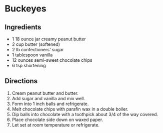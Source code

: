 # Buckeyes
## Ingredients 
- 1 18 ounce jar creamy peanut butter 
- 2 cup butter (softened)
- 2 lb confectioners' sugar
- 1 tablespoon vanilla 
- 12 ounces semi-sweet chocolate chips
- 6 tsp shortening
## Directions
1. Cream peanut butter and butter.
2. Add sugar and vanilla and mix well.
3. Form into 1 inch balls and refrigerate.
4. Melt chocolate chips with parafin wax in a double boiler.
5. Dip balls into chocolate with a toothpick about 3/4 of the way covered.
6. Place chocolate side down on waxed paper.
7. Let set at room temperature or refrigerate.
